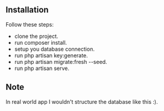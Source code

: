 
## Installation

Follow these steps:

- clone the project.
- run composer install.
- setup you database connection.
- run php artisan key:generate.
- run php artisan migrate:fresh --seed.
- run php artisan serve.

## Note

In real world app I wouldn't structure the database like this :).
